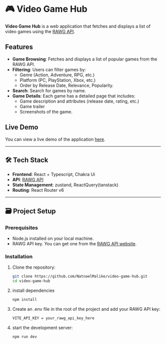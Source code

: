 # 🎮 Video Game Hub

**Video Game Hub** is a web application that fetches and displays a list of video games using the [RAWG API](https://rawg.io/apidocs). 

## Features

- **Game Browsing**: Fetches and displays a list of popular games from the RAWG API.
- **Filtering**: Users can filter games by:
  - Genre (Action, Adventure, RPG, etc.)
  - Platform (PC, PlayStation, Xbox, etc.)
  - Order by Release Date, Relevance, Popularity.
- **Search**: Search for games by name.
- **Game Details**: Each game has a detailed page that includes:
  - Game description and attributes (release date, rating, etc.)
  - Game trailer
  - Screenshots of the game.

## Live Demo

You can view a live demo of the application [here](https://v-game-hub.vercel.app/).

---

## 🛠️ Tech Stack

- **Frontend**: React + Typescript, Chakra Ui
- **API**: [RAWG API](https://rawg.io/apidocs)
- **State Management**: zustand, ReactQuery(tanstack)
- **Routing**: React Router v6
---

## 🗃️ Project Setup

### Prerequisites

- Node.js installed on your local machine.
- RAWG API key. You can get one from the [RAWG API website](https://rawg.io/apidocs).

### Installation

1. Clone the repository:

   ```bash
   git clone https://github.com/NatnaelMalike/video-game-hub.git
   cd video-game-hub
2. install dependencies

   ```bash
   npm install
3. Create an .env file in the root of the project and add your RAWG API key:
   ```bash
   VITE_API_KEY = your_rawg_api_key_here
4. start the development server:
   ```bash
   npm run dev




